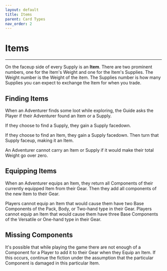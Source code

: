 ```yaml
---
layout: default
title: Items
parent: Card Types
nav_order: 2
---
```


# Items

---

On the faceup side of every Supply is an **Item**. There are two prominent numbers, one for the Item's Weight and one for the Item's Supplies. The Weight number is the Weight of the item. The Supplies number is how many Supplies you can expect to exchange the Item for when you trade. 

## Finding Items 

When an Adventurer finds some loot while exploring, the Guide asks the Player if their Adventurer found an Item or a Supply.

If they choose to find a Supply, they gain a Supply facedown. 

If they choose to find an Item, they gain a Supply facedown. Then turn that Supply faceup, making it an Item.

An Adventurer cannot carry an Item or Supply if it would make their total Weight go over zero.

## Equipping Items

When an Adventurer equips an Item, they return all Components of their currently equipped Item from their Gear. Then they add all components of the new Item to their Gear.

Players cannot equip an Item that would cause them have two Base Components of the Pack, Body, or Two-hand type in their Gear.  Players cannot equip an Item that would cause them have three Base Components of the Versatile or One-hand type in their Gear.  

## Missing Components

It's possible that while playing the game there are not enough of a Component for a Player to add it to their Gear when they Equip an Item. If this occurs, continue the fiction under the assumption that the particular Component is damaged in this particular Item. 